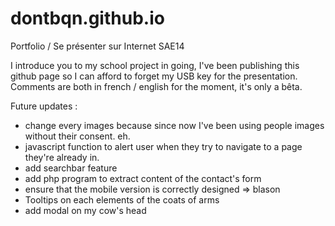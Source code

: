 # dontbqn.github.io
Portfolio / Se présenter sur Internet SAE14

I introduce you to my school project in going, I've been publishing this github page so I can afford to forget my USB key for the presentation.
Comments are both in french / english for the moment, it's only a bêta.

Future updates : 
  - change every images because since now I've been using people images without their consent. eh.
  - javascript function to alert user when they try to navigate to a page they're already in.
  - add searchbar feature 
  - add php program to extract content of the contact's form
  - ensure that the mobile version is correctly designed => blason 
  - Tooltips on each elements of the coats of arms
  - add modal on my cow's head
